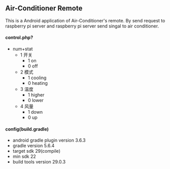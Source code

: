 ## Air-Conditioner Remote

This is a Android application of Air-Conditioner's remote.
By send request to raspberry pi server and raspberry pi server send singal to air conditioner.


#### control.php?
- num+stat
  - 1 开关
    - 1 on
    - 0 off
  - 2 模式
    - 1 cooling
    - 0 heating
  - 3 温度
    - 1 higher
    - 0 lower
  - 4 风量
    - 1 down
    - 0 up 


#### config(build.gradle)
- android gradle plugin version
  3.6.3
- gradle version
  5.6.4
- target sdk 29(compile)
- min sdk 22
- build tools version 29.0.3
